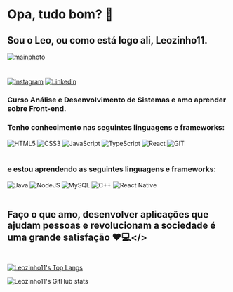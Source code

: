 # Opa, tudo bom? 🤙
## Sou o Leo, ou como está logo ali, Leozinho11.
<img align="center" alt="mainphoto" src="https://lh3.googleusercontent.com/RC4H2B2hNBMppN2X3XtSA3GGsAFrmebsVx6c5BH9x5wXT8eZET5eSOqlMC3aRC6_-0-HdnYx_K2xRDwhEFejPIZqI_YeIWTbyHuAKxf0hxQq7EaCY-jzHyQNcZl0ZuVCMA5Fm0Jtr4_jsWIYHOmxFDrsbyy1hc7haxlzt12QH8IIwuYqzJJ95ndd1Y2E5Z_tuJlwidKu_TlF6esQjAQDfTAvReh_IXX_Lyh2FHpIwowCA4EiFvNB3ErUQsW29w_6k4eBYpaAvRpyRr-UzBvJRpn6w2Wau35ApSui0RN-50CUWM73Btz4j9_4a7z_WsoGoE-7SiiJF9ea1gtGjIhXbZF7WqTcfIojF4OfpJGD38eAFX2ZqlK1Bsepq2lVEXJcYApz9tCh-CaWic-ADJV5GuLclFoLaK3BumyQzxDO3y2qY3vyz9O_EnV3qlixm3lI6AlgzB0N6hc4iBkYKCiXgC1d-3cit61NKgquxc45rPUb4qc71GBxqlzEUk5zaTu7sS36dFF0E5-HUttx6NuA6sVOKUWegDN4ByXhhHDma7F1mo0pKzu2EwKLdS2J1-fhjrxEpsebanr4Y6vWuJvV07R4zbZGjgIM7EY2bWORIosOCUuXb2liW-m9o5XuI1uJghBE_ZFxsUMqZRNJOxbXAgZXcY43cx_uU4FlmuuIyzOWEQ5i5Eon1LceQITYxYDMTEYfXkgsqEABYkSkgpqojuJMaUGUqHwsfX8HA1n-ofT67tPdflyPgLESEbbwSgSoch0CJkil0TvBwaGRRH_FWpCouEmRYoPiUBl4NCw-NTBmodYdVV76QPhfk6mZe-8dOKzE6lJaKwILpcJyKaj4HCef8YGoxLFVNJi3Fsd_DwjYrcgoE77eAYAS1Xsj8vlqnh8uWfQ4Sl2hLtpz7KiQFj6wHUuhFExYLB7cs7saWw49va_4jDxzBt-41bmV3jUeIeO9P0IdCSg8Q6ZiAA=w509-h556-no?authuser=0"/>
<br/>

#
[![Instagram](https://img.shields.io/badge/Instagram-E4405F?style=for-the-badge&logo=instagram&logoColor=white)](https://www.instagram.com/lbarreto.11/)
[![Linkedin](https://img.shields.io/badge/LinkedIn-0077B5?style=for-the-badge&logo=linkedin&logoColor=white
)](https://www.linkedin.com/in/leonardo-barreto-761861235/)


### Curso Análise e Desenvolvimento de Sistemas e amo aprender sobre Front-end.

### Tenho conhecimento nas seguintes linguagens e frameworks:
<div style="display: inline_block">
<img align="center" alt="HTML5" src="https://img.shields.io/badge/HTML5-E34F26?style=for-the-badge&logo=html5&logoColor=white"/>
<img align="center" alt="CSS3" src="https://img.shields.io/badge/CSS3-1572B6?style=for-the-badge&logo=css3&logoColor=white"/>
<img align="center" alt="JavaScript" src="https://img.shields.io/badge/JavaScript-F7DF1E?style=for-the-badge&logo=javascript&logoColor=black"/>
<img align="center" alt="TypeScript" src="https://img.shields.io/badge/TypeScript-007ACC?style=for-the-badge&logo=typescript&logoColor=white"/>
<img align="center" alt="React" src="https://img.shields.io/badge/React-20232A?style=for-the-badge&logo=react&logoColor=61DAFB"/>
<img align="center" alt="GIT" src="https://img.shields.io/badge/GIT-E44C30?style=for-the-badge&logo=git&logoColor=white"/>
</div>

<br/>

### e estou aprendendo as seguintes linguagens e frameworks: 
<div style="display: inline_block">
<img align="center" alt="Java" src="https://img.shields.io/badge/Java-ED8B00?style=for-the-badge&logo=openjdk&logoColor=white"/>
<img align="center" alt="NodeJS" src="https://img.shields.io/badge/Node.js-43853D?style=for-the-badge&logo=node.js&logoColor=white"/>
<img align="center" alt="MySQL" src="https://img.shields.io/badge/MySQL-00000F?style=for-the-badge&logo=mysql&logoColor=white"/>
<img align="center" alt="C++" src="https://img.shields.io/badge/C%2B%2B-00599C?style=for-the-badge&logo=c%2B%2B&logoColor=white"/>
<img align="center" alt="React Native" src="https://img.shields.io/badge/React_Native-20232A?style=for-the-badge&logo=react&logoColor=61DAFB"/>
</div>
<br/>

## Faço o que amo, desenvolver aplicações que ajudam pessoas e revolucionam a sociedade é uma grande satisfação ❤️💻</>

#
[![Leozinho11's Top Langs](https://github-readme-stats.vercel.app/api/top-langs/?username=Leozinho11&layout=compact)](https://github.com/Leozinho11/github-readme-stats)

![Leozinho11's GitHub stats](https://github-readme-stats.vercel.app/api?username=leozinho11&show_icons=true&theme=transparent)
